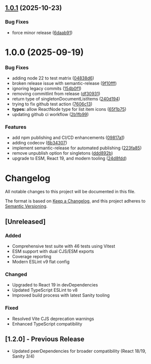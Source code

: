 ## [1.0.1](https://github.com/rcmaples/sanity-plugin-singleton-management/compare/v1.0.0...v1.0.1) (2025-10-23)


### Bug Fixes

* force minor release ([6daab91](https://github.com/rcmaples/sanity-plugin-singleton-management/commit/6daab91073ab464e95ea111f978679b4e6cdd66a))

# 1.0.0 (2025-09-19)


### Bug Fixes

* adding node 22 to test matrix ([04838d6](https://github.com/rcmaples/sanity-plugin-singleton-management/commit/04838d63f5737893cf38c516eb6812f7c4709b0e))
* broken release issue with semantic-release ([9f10fff](https://github.com/rcmaples/sanity-plugin-singleton-management/commit/9f10fffc4d65a163e711818131fc56d2d1e76192))
* ignoring legacy commits ([154b0f1](https://github.com/rcmaples/sanity-plugin-singleton-management/commit/154b0f1e78da07517211060df39969a5f423affe))
* removing commitlint from release ([df30931](https://github.com/rcmaples/sanity-plugin-singleton-management/commit/df3093147d2f5e07fe268e13acf10477497c1a56))
* return type of singletonDocumentListItems ([240d194](https://github.com/rcmaples/sanity-plugin-singleton-management/commit/240d194d4c80c07744a4be708cc094f73d50a0ff))
* trying to fix github test action ([7606c13](https://github.com/rcmaples/sanity-plugin-singleton-management/commit/7606c13a44495a7a95a04efd972577659fdcf277))
* **types:** allow ReactNode type for list item icons ([65f1b75](https://github.com/rcmaples/sanity-plugin-singleton-management/commit/65f1b75c87641909349a21a0941ce8b09ca7ec71))
* updating github ci workflow ([2b1fb99](https://github.com/rcmaples/sanity-plugin-singleton-management/commit/2b1fb993bf0ceba37c19ada32d612b37690ad25d))


### Features

* add npm publishing and CI/CD enhancements ([09817a1](https://github.com/rcmaples/sanity-plugin-singleton-management/commit/09817a1f0326ea5ec79d7ae555a3c340152a1f2c))
* adding codecov ([6b34307](https://github.com/rcmaples/sanity-plugin-singleton-management/commit/6b343071222be5728ed2fb7f6eb7d29da6fa402f))
* implement semantic-release for automated publishing ([223fa85](https://github.com/rcmaples/sanity-plugin-singleton-management/commit/223fa859f3dabdca7162d9a1beb9d832cc798c36))
* remove unpublish option for singletons ([ddd892b](https://github.com/rcmaples/sanity-plugin-singleton-management/commit/ddd892b5016b31345db5605ebaf91afe13518e6e))
* upgrade to ESM, React 19, and modern tooling ([24d8fdd](https://github.com/rcmaples/sanity-plugin-singleton-management/commit/24d8fdd9d0881a3a2d60efa9e1d7c5c8d5f94853))

# Changelog

All notable changes to this project will be documented in this file.

The format is based on [Keep a Changelog](https://keepachangelog.com/en/1.0.0/),
and this project adheres to [Semantic Versioning](https://semver.org/spec/v2.0.0.html).

## [Unreleased]

### Added

- Comprehensive test suite with 46 tests using Vitest
- ESM support with dual CJS/ESM exports
- Coverage reporting
- Modern ESLint v9 flat config

### Changed

- Upgraded to React 19 in devDependencies
- Updated TypeScript ESLint to v8
- Improved build process with latest Sanity tooling

### Fixed

- Resolved Vite CJS deprecation warnings
- Enhanced TypeScript compatibility

## [1.2.0] - Previous Release

- Updated peerDependencies for broader compatibility (React 18/19, Sanity 3/4)
